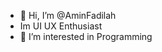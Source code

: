 - 👋 Hi, I’m @AminFadilah
- Im UI UX Enthusiast
- 👀 I’m interested in Programming
<!---
AminFadilah/AminFadilah is a ✨ special ✨ repository because its `README.md` (this file) appears on your GitHub profile.
You can click the Preview link to take a look at your changes.
--->
